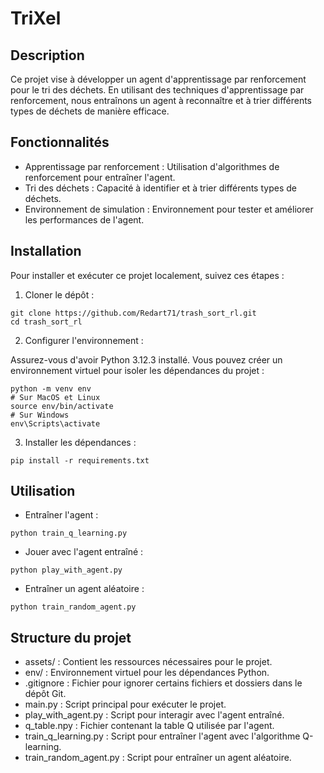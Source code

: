 # TriXel

## Description

Ce projet vise à développer un agent d'apprentissage par renforcement pour le tri des déchets. En utilisant des techniques d'apprentissage par renforcement, nous entraînons un agent à reconnaître et à trier différents types de déchets de manière efficace.

## Fonctionnalités

- Apprentissage par renforcement : Utilisation d'algorithmes de renforcement pour entraîner l'agent.
- Tri des déchets : Capacité à identifier et à trier différents types de déchets.
- Environnement de simulation : Environnement pour tester et améliorer les performances de l'agent.

## Installation

Pour installer et exécuter ce projet localement, suivez ces étapes :

1. Cloner le dépôt :
```
git clone https://github.com/Redart71/trash_sort_rl.git
cd trash_sort_rl
```

2. Configurer l'environnement :

Assurez-vous d'avoir Python 3.12.3 installé. Vous pouvez créer un environnement virtuel pour isoler les dépendances du projet :

```
python -m venv env
# Sur MacOS et Linux
source env/bin/activate  
# Sur Windows
env\Scripts\activate
```

3. Installer les dépendances :

```
pip install -r requirements.txt
```

## Utilisation

* Entraîner l'agent :
```
python train_q_learning.py
```

* Jouer avec l'agent entraîné :
```
python play_with_agent.py
```

* Entraîner un agent aléatoire :
```
python train_random_agent.py
```

## Structure du projet

* assets/ : Contient les ressources nécessaires pour le projet.
* env/ : Environnement virtuel pour les dépendances Python.
* .gitignore : Fichier pour ignorer certains fichiers et dossiers dans le dépôt Git.
* main.py : Script principal pour exécuter le projet.
* play_with_agent.py : Script pour interagir avec l'agent entraîné.
* q_table.npy : Fichier contenant la table Q utilisée par l'agent.
* train_q_learning.py : Script pour entraîner l'agent avec l'algorithme Q-learning.
* train_random_agent.py : Script pour entraîner un agent aléatoire.